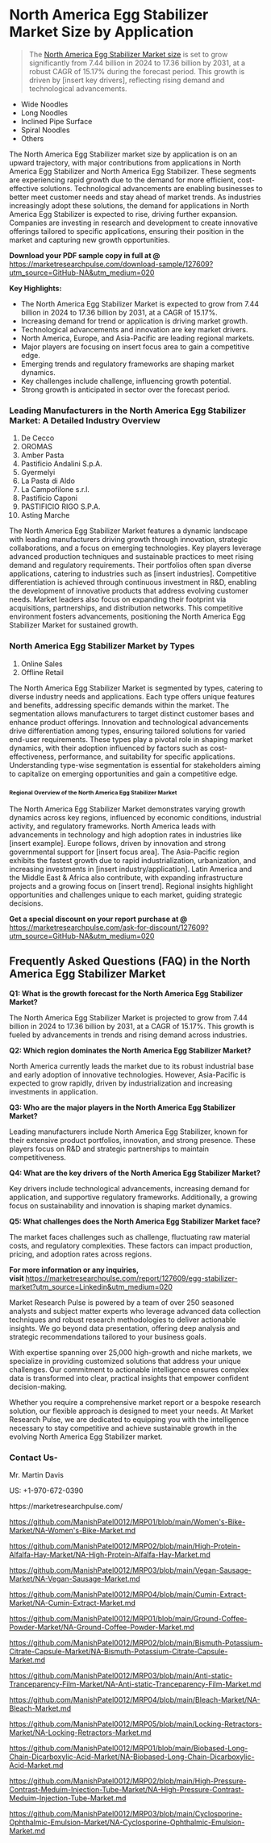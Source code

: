 <h1>North America Egg Stabilizer Market&nbsp;Size by Application</h1><blockquote><p>The <a href="https://marketresearchpulse.com/download-sample/127609?utm_source=GitHub-NA&amp;utm_medium=020">North America Egg Stabilizer Market size</a> is set to grow significantly from 7.44 billion in 2024 to 17.36 billion by 2031, at a robust CAGR of 15.17% during the forecast period. This growth is driven by [insert key drivers], reflecting rising demand and technological advancements.</p></blockquote><ul><li>Wide Noodles<li> Long Noodles<li> Inclined Pipe Surface<li> Spiral Noodles<li> Others</li></ul><p>The North America Egg Stabilizer market size by application is on an upward trajectory, with major contributions from applications in North America Egg Stabilizer and North America Egg Stabilizer. These segments are experiencing rapid growth due to the demand for more efficient, cost-effective solutions. Technological advancements are enabling businesses to better meet customer needs and stay ahead of market trends. As industries increasingly adopt these solutions, the demand for applications in North America Egg Stabilizer is expected to rise, driving further expansion. Companies are investing in research and development to create innovative offerings tailored to specific applications, ensuring their position in the market and capturing new growth opportunities.</p><p><strong>Download your PDF sample copy in full at @ </strong><a href="https://marketresearchpulse.com/download-sample/127609?utm_source=GitHub-NA&amp;utm_medium=020">https://marketresearchpulse.com/download-sample/127609?utm_source=GitHub-NA&amp;utm_medium=020</a></p><p><strong>Key Highlights: </strong></p><ul><li>The North America Egg Stabilizer Market is expected to grow from 7.44 billion in 2024 to 17.36 billion by 2031, at a CAGR of 15.17%.</li><li>Increasing demand for trend or application is driving market growth.</li><li>Technological advancements and innovation are key market drivers.</li><li>North America, Europe, and Asia-Pacific are leading regional markets.</li><li>Major players are focusing on insert focus area to gain a competitive edge.</li><li>Emerging trends and regulatory frameworks are shaping market dynamics.</li><li>Key challenges include challenge, influencing growth potential.</li><li>Strong growth is anticipated in sector over the forecast period.</li></ul><h3>Leading Manufacturers in the North America Egg Stabilizer Market: A Detailed Industry Overview</h3><ol><li>De Cecco</li><li>OROMAS</li><li>Amber Pasta</li><li>Pastificio Andalini S.p.A.</li><li>Gyermelyi</li><li>La Pasta di Aldo</li><li>La Campofilone s.r.l.</li><li>Pastificio Caponi</li><li>PASTIFICIO RIGO S.P.A.</li><li>Asting Marche</li></ol><div class="flex max-w-full flex-col flex-grow"><div class="min-h-8 text-message flex w-full flex-col items-end gap-2 whitespace-normal break-words [.text-message+&amp;]:mt-5" dir="auto" data-message-author-role="assistant" data-message-id="fd8432e4-4910-450d-b182-61b7bfb0a01f" data-message-model-slug="gpt-4o"><div class="flex w-full flex-col gap-1 empty:hidden first:pt-[3px]"><div class="markdown prose w-full break-words dark:prose-invert light"><p>The North America Egg Stabilizer Market features a dynamic landscape with leading manufacturers driving growth through innovation, strategic collaborations, and a focus on emerging technologies. Key players leverage advanced production techniques and sustainable practices to meet rising demand and regulatory requirements. Their portfolios often span diverse applications, catering to industries such as [insert industries]. Competitive differentiation is achieved through continuous investment in R&amp;D, enabling the development of innovative products that address evolving customer needs. Market leaders also focus on expanding their footprint via acquisitions, partnerships, and distribution networks. This competitive environment fosters advancements, positioning the North America Egg Stabilizer Market for sustained growth.</p></div></div></div></div><h3>North America Egg Stabilizer Market by Types</h3><ol><li>Online Sales<li> Offline Retail</li></ol><div class="flex max-w-full flex-col flex-grow"><div class="min-h-8 text-message flex w-full flex-col items-end gap-2 whitespace-normal break-words [.text-message+&amp;]:mt-5" dir="auto" data-message-author-role="assistant" data-message-id="084470be-0bb7-4664-bddf-5156b4f41249" data-message-model-slug="gpt-4o-mini"><div class="flex w-full flex-col gap-1 empty:hidden first:pt-[3px]"><div class="markdown prose w-full break-words dark:prose-invert light"><p>The North America Egg Stabilizer Market is segmented by types, catering to diverse industry needs and applications. Each type offers unique features and benefits, addressing specific demands within the market. The segmentation allows manufacturers to target distinct customer bases and enhance product offerings. Innovation and technological advancements drive differentiation among types, ensuring tailored solutions for varied end-user requirements. These types play a pivotal role in shaping market dynamics, with their adoption influenced by factors such as cost-effectiveness, performance, and suitability for specific applications. Understanding type-wise segmentation is essential for stakeholders aiming to capitalize on emerging opportunities and gain a competitive edge.</p></div></div></div></div><h3><span style="font-size: 11px;">Regional Overview of the North America Egg Stabilizer Market</span></h3><div class="flex max-w-full flex-col flex-grow"><div class="min-h-8 text-message flex w-full flex-col items-end gap-2 whitespace-normal break-words [.text-message+&amp;]:mt-5" dir="auto" data-message-author-role="assistant" data-message-id="e9038762-ce64-4e30-91c9-9bd413514231" data-message-model-slug="gpt-4o-mini"><div class="flex w-full flex-col gap-1 empty:hidden first:pt-[3px]"><div class="markdown prose w-full break-words dark:prose-invert light"><p>The North America Egg Stabilizer Market demonstrates varying growth dynamics across key regions, influenced by economic conditions, industrial activity, and regulatory frameworks. North America leads with advancements in technology and high adoption rates in industries like [insert example]. Europe follows, driven by innovation and strong governmental support for [insert focus area]. The Asia-Pacific region exhibits the fastest growth due to rapid industrialization, urbanization, and increasing investments in [insert industry/application]. Latin America and the Middle East &amp; Africa also contribute, with expanding infrastructure projects and a growing focus on [insert trend]. Regional insights highlight opportunities and challenges unique to each market, guiding strategic decisions.</p></div></div></div></div><p><strong>Get a special discount on your report purchase at @ </strong><a href="https://marketresearchpulse.com/ask-for-discount/127609?utm_source=GitHub-NA&amp;utm_medium=020">https://marketresearchpulse.com/ask-for-discount/127609?utm_source=GitHub-NA&amp;utm_medium=020</a></p><h2>Frequently Asked Questions (FAQ) in the North America Egg Stabilizer Market</h2><p><strong>Q1: What is the growth forecast for the North America Egg Stabilizer Market?</strong></p><p>The North America Egg Stabilizer Market is projected to grow from 7.44 billion in 2024 to 17.36 billion by 2031, at a CAGR of 15.17%. This growth is fueled by advancements in trends and rising demand across industries.</p><p><strong>Q2: Which region dominates the North America Egg Stabilizer Market?</strong></p><p>North America currently leads the market due to its robust industrial base and early adoption of innovative technologies. However, Asia-Pacific is expected to grow rapidly, driven by industrialization and increasing investments in application.</p><p><strong>Q3: Who are the major players in the North America Egg Stabilizer Market?</strong></p><p>Leading manufacturers include North America Egg Stabilizer, known for their extensive product portfolios, innovation, and strong presence. These players focus on R&amp;D and strategic partnerships to maintain competitiveness.</p><p><strong>Q4: What are the key drivers of the North America Egg Stabilizer Market?</strong></p><p>Key drivers include technological advancements, increasing demand for application, and supportive regulatory frameworks. Additionally, a growing focus on sustainability and innovation is shaping market dynamics.</p><p><strong>Q5: What challenges does the North America Egg Stabilizer Market face?</strong></p><p>The market faces challenges such as challenge, fluctuating raw material costs, and regulatory complexities. These factors can impact production, pricing, and adoption rates across regions.</p><p><strong>For more information or any inquiries, visit&nbsp;</strong><a href="https://marketresearchpulse.com/report/127609/egg-stabilizer-market?utm_source=Linkedin&utm_medium=020">https://marketresearchpulse.com/report/127609/egg-stabilizer-market?utm_source=Linkedin&utm_medium=020</a></p><p>Market Research Pulse is powered by a team of over 250 seasoned analysts and subject matter experts who leverage advanced data collection techniques and robust research methodologies to deliver actionable insights. We go beyond data presentation, offering deep analysis and strategic recommendations tailored to your business goals.</p><p>With expertise spanning over 25,000 high-growth and niche markets, we specialize in providing customized solutions that address your unique challenges. Our commitment to actionable intelligence ensures complex data is transformed into clear, practical insights that empower confident decision-making.</p><p>Whether you require a comprehensive market report or a bespoke research solution, our flexible approach is designed to meet your needs. At Market Research Pulse, we are dedicated to equipping you with the intelligence necessary to stay competitive and achieve sustainable growth in the evolving North America Egg Stabilizer market.</p><h3><strong>Contact Us-</strong></h3><p>Mr. Martin Davis</p><p>US: +1-970-672-0390</p><p>https://marketresearchpulse.com/</p><p><a href="https://github.com/ManishPatel0012/MRP01/blob/main/Women's-Bike-Market/NA-Women's-Bike-Market.md">https://github.com/ManishPatel0012/MRP01/blob/main/Women's-Bike-Market/NA-Women's-Bike-Market.md</a></p><p><a href="https://github.com/ManishPatel0012/MRP02/blob/main/High-Protein-Alfalfa-Hay-Market/NA-High-Protein-Alfalfa-Hay-Market.md">https://github.com/ManishPatel0012/MRP02/blob/main/High-Protein-Alfalfa-Hay-Market/NA-High-Protein-Alfalfa-Hay-Market.md</a></p><p><a href="https://github.com/ManishPatel0012/MRP03/blob/main/Vegan-Sausage-Market/NA-Vegan-Sausage-Market.md">https://github.com/ManishPatel0012/MRP03/blob/main/Vegan-Sausage-Market/NA-Vegan-Sausage-Market.md</a></p><p><a href="https://github.com/ManishPatel0012/MRP04/blob/main/Cumin-Extract-Market/NA-Cumin-Extract-Market.md">https://github.com/ManishPatel0012/MRP04/blob/main/Cumin-Extract-Market/NA-Cumin-Extract-Market.md</a></p><p><a href="https://github.com/ManishPatel0012/MRP01/blob/main/Ground-Coffee-Powder-Market/NA-Ground-Coffee-Powder-Market.md">https://github.com/ManishPatel0012/MRP01/blob/main/Ground-Coffee-Powder-Market/NA-Ground-Coffee-Powder-Market.md</a></p><p><a href="https://github.com/ManishPatel0012/MRP02/blob/main/Bismuth-Potassium-Citrate-Capsule-Market/NA-Bismuth-Potassium-Citrate-Capsule-Market.md">https://github.com/ManishPatel0012/MRP02/blob/main/Bismuth-Potassium-Citrate-Capsule-Market/NA-Bismuth-Potassium-Citrate-Capsule-Market.md</a></p><p><a href="https://github.com/ManishPatel0012/MRP03/blob/main/Anti-static-Tranceparency-Film-Market/NA-Anti-static-Tranceparency-Film-Market.md">https://github.com/ManishPatel0012/MRP03/blob/main/Anti-static-Tranceparency-Film-Market/NA-Anti-static-Tranceparency-Film-Market.md</a></p><p><a href="https://github.com/ManishPatel0012/MRP04/blob/main/Bleach-Market/NA-Bleach-Market.md">https://github.com/ManishPatel0012/MRP04/blob/main/Bleach-Market/NA-Bleach-Market.md</a></p><p><a href="https://github.com/ManishPatel0012/MRP05/blob/main/Locking-Retractors-Market/NA-Locking-Retractors-Market.md">https://github.com/ManishPatel0012/MRP05/blob/main/Locking-Retractors-Market/NA-Locking-Retractors-Market.md</a></p><p><a href="https://github.com/ManishPatel0012/MRP01/blob/main/Biobased-Long-Chain-Dicarboxylic-Acid-Market/NA-Biobased-Long-Chain-Dicarboxylic-Acid-Market.md">https://github.com/ManishPatel0012/MRP01/blob/main/Biobased-Long-Chain-Dicarboxylic-Acid-Market/NA-Biobased-Long-Chain-Dicarboxylic-Acid-Market.md</a></p><p><a href="https://github.com/ManishPatel0012/MRP02/blob/main/High-Pressure-Contrast-Meduim-Injection-Tube-Market/NA-High-Pressure-Contrast-Meduim-Injection-Tube-Market.md">https://github.com/ManishPatel0012/MRP02/blob/main/High-Pressure-Contrast-Meduim-Injection-Tube-Market/NA-High-Pressure-Contrast-Meduim-Injection-Tube-Market.md</a></p><p><a href="https://github.com/ManishPatel0012/MRP03/blob/main/Cyclosporine-Ophthalmic-Emulsion-Market/NA-Cyclosporine-Ophthalmic-Emulsion-Market.md">https://github.com/ManishPatel0012/MRP03/blob/main/Cyclosporine-Ophthalmic-Emulsion-Market/NA-Cyclosporine-Ophthalmic-Emulsion-Market.md</a></p>
